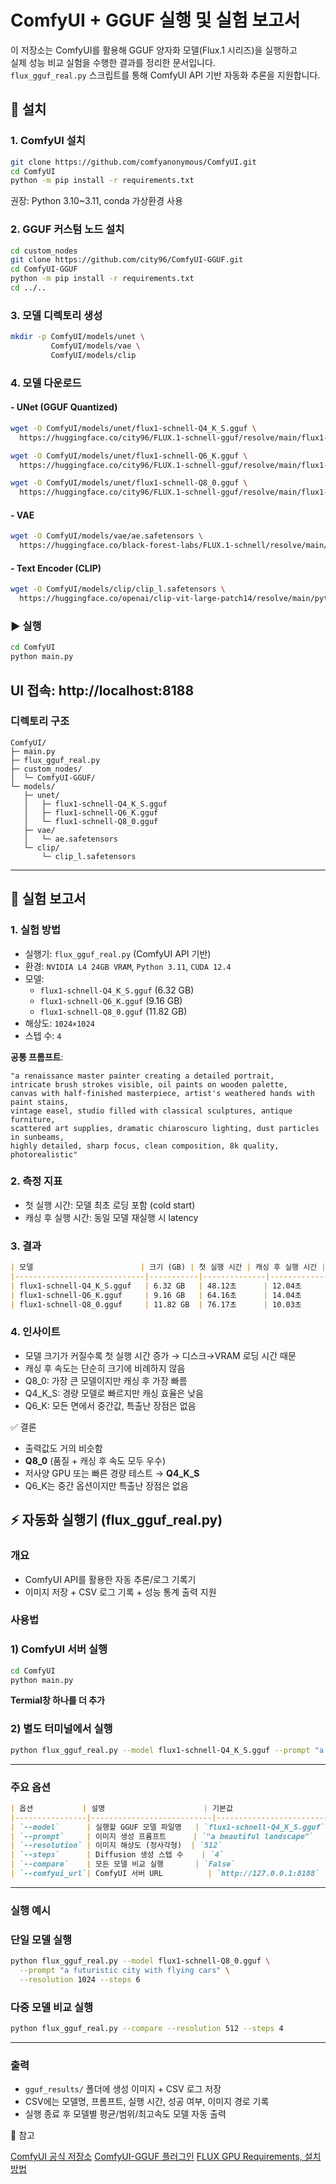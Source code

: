 # ComfyUI + GGUF 실행 및 실험 보고서

이 저장소는 ComfyUI를 활용해 GGUF 양자화 모델(Flux.1 시리즈)을 실행하고<br>
실제 성능 비교 실험을 수행한 결과를 정리한 문서입니다.<br>
`flux_gguf_real.py` 스크립트를 통해 ComfyUI API 기반 자동화 추론을 지원합니다.

## 📌 설치
### 1. ComfyUI 설치
```bash
git clone https://github.com/comfyanonymous/ComfyUI.git
cd ComfyUI
python -m pip install -r requirements.txt
```

권장: Python 3.10~3.11, conda 가상환경 사용

### 2. GGUF 커스텀 노드 설치
```bash
cd custom_nodes
git clone https://github.com/city96/ComfyUI-GGUF.git
cd ComfyUI-GGUF
python -m pip install -r requirements.txt
cd ../..
```
### 3. 모델 디렉토리 생성
```bash
mkdir -p ComfyUI/models/unet \
         ComfyUI/models/vae \
         ComfyUI/models/clip
```

### 4. 모델 다운로드
#### - UNet (GGUF Quantized)
```bash
wget -O ComfyUI/models/unet/flux1-schnell-Q4_K_S.gguf \
  https://huggingface.co/city96/FLUX.1-schnell-gguf/resolve/main/flux1-schnell-Q4_K_S.gguf

wget -O ComfyUI/models/unet/flux1-schnell-Q6_K.gguf \
  https://huggingface.co/city96/FLUX.1-schnell-gguf/resolve/main/flux1-schnell-Q6_K.gguf

wget -O ComfyUI/models/unet/flux1-schnell-Q8_0.gguf \
  https://huggingface.co/city96/FLUX.1-schnell-gguf/resolve/main/flux1-schnell-Q8_0.gguf
```

#### - VAE
```bash
wget -O ComfyUI/models/vae/ae.safetensors \
  https://huggingface.co/black-forest-labs/FLUX.1-schnell/resolve/main/ae.safetensors
```

#### - Text Encoder (CLIP)
```bash
wget -O ComfyUI/models/clip/clip_l.safetensors \
  https://huggingface.co/openai/clip-vit-large-patch14/resolve/main/pytorch_model.bin
```
### ▶️ 실행
```bash
cd ComfyUI
python main.py
```

UI 접속: http://localhost:8188
---

### 디렉토리 구조
```text
ComfyUI/
├─ main.py
├─ flux_gguf_real.py
├─ custom_nodes/
│  └─ ComfyUI-GGUF/
└─ models/
   ├─ unet/
   │   ├─ flux1-schnell-Q4_K_S.gguf
   │   ├─ flux1-schnell-Q6_K.gguf
   │   └─ flux1-schnell-Q8_0.gguf
   ├─ vae/
   │   └─ ae.safetensors
   └─ clip/
       └─ clip_l.safetensors
```
---

## 🧪 실험 보고서
### 1. 실험 방법

- 실행기: `flux_gguf_real.py` (ComfyUI API 기반)
- 환경: `NVIDIA L4 24GB VRAM`, `Python 3.11`, `CUDA 12.4`
- 모델:
    - `flux1-schnell-Q4_K_S.gguf` (6.32 GB)
    - `flux1-schnell-Q6_K.gguf` (9.16 GB)
    - `flux1-schnell-Q8_0.gguf` (11.82 GB)
- 해상도: `1024×1024`
- 스텝 수: `4`

**공통 프롬프트**:
```text
"a renaissance master painter creating a detailed portrait, 
intricate brush strokes visible, oil paints on wooden palette, 
canvas with half-finished masterpiece, artist's weathered hands with paint stains, 
vintage easel, studio filled with classical sculptures, antique furniture, 
scattered art supplies, dramatic chiaroscuro lighting, dust particles in sunbeams, 
highly detailed, sharp focus, clean composition, 8k quality, photorealistic"
```
### 2. 측정 지표

- 첫 실행 시간: 모델 최초 로딩 포함 (cold start)
- 캐싱 후 실행 시간: 동일 모델 재실행 시 latency

### 3. 결과
``` markdown
| 모델                        | 크기 (GB) | 첫 실행 시간 | 캐싱 후 실행 시간 |
|-----------------------------|-----------|--------------|------------------|
| flux1-schnell-Q4_K_S.gguf   | 6.32 GB   | 48.12초      | 12.04초          |
| flux1-schnell-Q6_K.gguf     | 9.16 GB   | 64.16초      | 14.04초          |
| flux1-schnell-Q8_0.gguf     | 11.82 GB  | 76.17초      | 10.03초          |
```
### 4. 인사이트

- 모델 크기가 커질수록 첫 실행 시간 증가 → 디스크→VRAM 로딩 시간 때문
- 캐싱 후 속도는 단순히 크기에 비례하지 않음
- Q8_0: 가장 큰 모델이지만 캐싱 후 가장 빠름
- Q4_K_S: 경량 모델로 빠르지만 캐싱 효율은 낮음
- Q6_K: 모든 면에서 중간값, 특출난 장점은 없음

✅ 결론

- 출력값도 거의 비슷함
- **Q8_0**  (품질 + 캐싱 후 속도 모두 우수)
- 저사양 GPU 또는 빠른 경량 테스트 → **Q4_K_S**
- Q6_K는 중간 옵션이지만 특출난 장점은 없음

## ⚡ 자동화 실행기 (flux_gguf_real.py)

### 개요

- ComfyUI API를 활용한 자동 추론/로그 기록기
- 이미지 저장 + CSV 로그 기록 + 성능 통계 출력 지원

### 사용법

### 1) ComfyUI 서버 실행

```bash
cd ComfyUI
python main.py

```
**Termial창 하나를 더 추가**


### 2) 별도 터미널에서 실행

```bash
python flux_gguf_real.py --model flux1-schnell-Q4_K_S.gguf --prompt "a beautiful sunset"

```

---

### 주요 옵션

```markdown
| 옵션           | 설명                      | 기본값                        |
|----------------|---------------------------|-------------------------------|
| `--model`      | 실행할 GGUF 모델 파일명   | `flux1-schnell-Q4_K_S.gguf`   |
| `--prompt`     | 이미지 생성 프롬프트      | `"a beautiful landscape"`     |
| `--resolution` | 이미지 해상도 (정사각형)  | `512`                         |
| `--steps`      | Diffusion 생성 스텝 수    | `4`                           |
| `--compare`    | 모든 모델 비교 실행       | `False`                       |
| `--comfyui_url`| ComfyUI 서버 URL          | `http://127.0.0.1:8188`       |

```

---

### 실행 예시

### 단일 모델 실행

```bash
python flux_gguf_real.py --model flux1-schnell-Q8_0.gguf \
  --prompt "a futuristic city with flying cars" \
  --resolution 1024 --steps 6

```

### 다중 모델 비교 실행

```bash
python flux_gguf_real.py --compare --resolution 512 --steps 4

```

---

### 출력

- `gguf_results/` 폴더에 생성 이미지 + CSV 로그 저장
- CSV에는 모델명, 프롬프트, 실행 시간, 성공 여부, 이미지 경로 기록
- 실행 종료 후 모델별 평균/범위/최고속도 모델 자동 출력

📖 참고

[ComfyUI 공식 저장소](https://github.com/comfyanonymous/ComfyUI)
[ComfyUI-GGUF 플러그인](https://github.com/city96/ComfyUI-GGUF)
[FLUX GPU Requirements, 설치방법](https://www.internetmap.kr/entry/FLUX-GPU-requirements)
